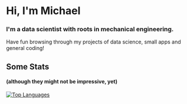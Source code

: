 # Hi, I'm Michael
### I'm a data scientist with roots in mechanical engineering.

Have fun browsing through my projects of data science, small apps and general coding!


## Some Stats
#### (although they might not be impressive, yet)
[![Top Languages](https://github-readme-stats.vercel.app/api/top-langs/?username=MaelkoM&layout=compact&theme=dracula&hide_border=true)](https://github.com/MaelkoM/github-readme-stats)
